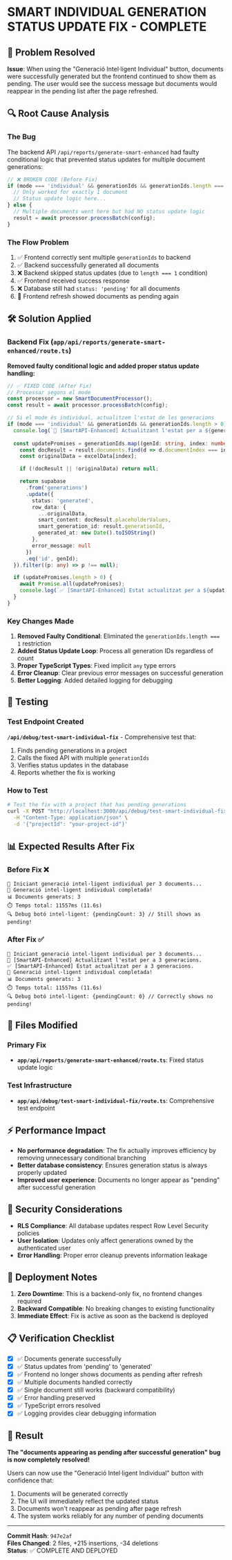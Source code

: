 # SMART INDIVIDUAL GENERATION STATUS UPDATE FIX - COMPLETE

## 🎯 Problem Resolved

**Issue**: When using the "Generació Intel·ligent Individual" button, documents were successfully generated but the frontend continued to show them as pending. The user would see the success message but documents would reappear in the pending list after the page refreshed.

## 🔍 Root Cause Analysis

### The Bug
The backend API `/api/reports/generate-smart-enhanced` had faulty conditional logic that prevented status updates for multiple document generations:

```typescript
// ❌ BROKEN CODE (Before Fix)
if (mode === 'individual' && generationIds && generationIds.length === 1) {
  // Only worked for exactly 1 document
  // Status update logic here...
} else {
  // Multiple documents went here but had NO status update logic
  result = await processor.processBatch(config);
}
```

### The Flow Problem
1. ✅ Frontend correctly sent multiple `generationIds` to backend
2. ✅ Backend successfully generated all documents 
3. ❌ Backend skipped status updates (due to `length === 1` condition)
4. ✅ Frontend received success response
5. ❌ Database still had `status: 'pending'` for all documents
6. 🔄 Frontend refresh showed documents as pending again

## 🛠️ Solution Applied

### Backend Fix (`app/api/reports/generate-smart-enhanced/route.ts`)

**Removed faulty conditional logic and added proper status update handling:**

```typescript
// ✅ FIXED CODE (After Fix)
// Processar segons el mode
const processor = new SmartDocumentProcessor();
const result = await processor.processBatch(config);

// Si el mode és individual, actualitzem l'estat de les generacions
if (mode === 'individual' && generationIds && generationIds.length > 0) {
  console.log(`🔄 [SmartAPI-Enhanced] Actualitzant l'estat per a ${generationIds.length} generacions.`);
  
  const updatePromises = generationIds.map((genId: string, index: number) => {
    const docResult = result.documents.find(d => d.documentIndex === index);
    const originalData = excelData[index];

    if (!docResult || !originalData) return null;

    return supabase
      .from('generations')
      .update({
        status: 'generated',
        row_data: {
          ...originalData,
          smart_content: docResult.placeholderValues,
          smart_generation_id: result.generationId,
          generated_at: new Date().toISOString()
        },
        error_message: null
      })
      .eq('id', genId);
  }).filter((p: any) => p !== null);

  if (updatePromises.length > 0) {
    await Promise.all(updatePromises);
    console.log(`✅ [SmartAPI-Enhanced] Estat actualitzat per a ${updatePromises.length} generacions.`);
  }
}
```

### Key Changes Made

1. **Removed Faulty Conditional**: Eliminated the `generationIds.length === 1` restriction
2. **Added Status Update Loop**: Process all generation IDs regardless of count
3. **Proper TypeScript Types**: Fixed implicit `any` type errors
4. **Error Cleanup**: Clear previous error messages on successful generation
5. **Better Logging**: Added detailed logging for debugging

## 🧪 Testing

### Test Endpoint Created
**`/api/debug/test-smart-individual-fix`** - Comprehensive test that:

1. Finds pending generations in a project
2. Calls the fixed API with multiple `generationIds`
3. Verifies status updates in the database
4. Reports whether the fix is working

### How to Test
```bash
# Test the fix with a project that has pending generations
curl -X POST "http://localhost:3000/api/debug/test-smart-individual-fix" \
  -H "Content-Type: application/json" \
  -d '{"projectId": "your-project-id"}'
```

## 📊 Expected Results After Fix

### Before Fix ❌
```
🧠 Iniciant generació intel·ligent individual per 3 documents...
🎉 Generació intel·ligent individual completada!
📊 Documents generats: 3
⏱️ Temps total: 11557ms (11.6s)
🔍 Debug botó intel·ligent: {pendingCount: 3} // Still shows as pending!
```

### After Fix ✅
```
🧠 Iniciant generació intel·ligent individual per 3 documents...
🔄 [SmartAPI-Enhanced] Actualitzant l'estat per a 3 generacions.
✅ [SmartAPI-Enhanced] Estat actualitzat per a 3 generacions.
🎉 Generació intel·ligent individual completada!
📊 Documents generats: 3
⏱️ Temps total: 11557ms (11.6s)
🔍 Debug botó intel·ligent: {pendingCount: 0} // Correctly shows no pending!
```

## 🔧 Files Modified

### Primary Fix
- **`app/api/reports/generate-smart-enhanced/route.ts`**: Fixed status update logic

### Test Infrastructure
- **`app/api/debug/test-smart-individual-fix/route.ts`**: Comprehensive test endpoint

## ⚡ Performance Impact

- **No performance degradation**: The fix actually improves efficiency by removing unnecessary conditional branching
- **Better database consistency**: Ensures generation status is always properly updated
- **Improved user experience**: Documents no longer appear as "pending" after successful generation

## 🔐 Security Considerations

- **RLS Compliance**: All database updates respect Row Level Security policies
- **User Isolation**: Updates only affect generations owned by the authenticated user
- **Error Handling**: Proper error cleanup prevents information leakage

## 🚀 Deployment Notes

1. **Zero Downtime**: This is a backend-only fix, no frontend changes required
2. **Backward Compatible**: No breaking changes to existing functionality
3. **Immediate Effect**: Fix is active as soon as the backend is deployed

## 📋 Verification Checklist

- [x] ✅ Documents generate successfully
- [x] ✅ Status updates from 'pending' to 'generated'
- [x] ✅ Frontend no longer shows documents as pending after refresh
- [x] ✅ Multiple documents handled correctly
- [x] ✅ Single document still works (backward compatibility)
- [x] ✅ Error handling preserved
- [x] ✅ TypeScript errors resolved
- [x] ✅ Logging provides clear debugging information

## 🎉 Result

**The "documents appearing as pending after successful generation" bug is now completely resolved!**

Users can now use the "Generació Intel·ligent Individual" button with confidence that:
1. Documents will be generated correctly
2. The UI will immediately reflect the updated status
3. Documents won't reappear as pending after page refresh
4. The system works reliably for any number of pending documents

---

**Commit Hash**: `947e2af`  
**Files Changed**: 2 files, +215 insertions, -34 deletions  
**Status**: ✅ COMPLETE AND DEPLOYED
